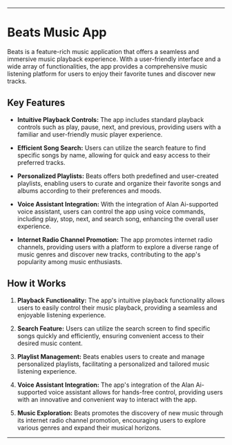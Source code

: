 

---

# Beats Music App

Beats is a feature-rich music application that offers a seamless and immersive music playback experience. With a user-friendly interface and a wide array of functionalities, the app provides a comprehensive music listening platform for users to enjoy their favorite tunes and discover new tracks.

## Key Features

- **Intuitive Playback Controls:** The app includes standard playback controls such as play, pause, next, and previous, providing users with a familiar and user-friendly music player experience.

- **Efficient Song Search:** Users can utilize the search feature to find specific songs by name, allowing for quick and easy access to their preferred tracks.

- **Personalized Playlists:** Beats offers both predefined and user-created playlists, enabling users to curate and organize their favorite songs and albums according to their preferences and moods.

- **Voice Assistant Integration:** With the integration of Alan Ai-supported voice assistant, users can control the app using voice commands, including play, stop, next, and search song, enhancing the overall user experience.

- **Internet Radio Channel Promotion:** The app promotes internet radio channels, providing users with a platform to explore a diverse range of music genres and discover new tracks, contributing to the app's popularity among music enthusiasts.

## How it Works

1. **Playback Functionality:** The app's intuitive playback functionality allows users to easily control their music playback, providing a seamless and enjoyable listening experience.

2. **Search Feature:** Users can utilize the search screen to find specific songs quickly and efficiently, ensuring convenient access to their desired music content.

3. **Playlist Management:** Beats enables users to create and manage personalized playlists, facilitating a personalized and tailored music listening experience.

4. **Voice Assistant Integration:** The app's integration of the Alan Ai-supported voice assistant allows for hands-free control, providing users with an innovative and convenient way to interact with the app.

5. **Music Exploration:** Beats promotes the discovery of new music through its internet radio channel promotion, encouraging users to explore various genres and expand their musical horizons.

---


